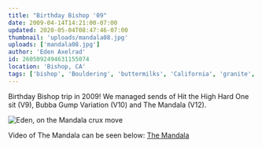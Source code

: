 ```yaml
---
title: "Birthday Bishop '09"
date: 2009-04-14T14:21:00-07:00
updated: 2020-05-04T08:47:46-07:00
thumbnail: 'uploads/mandala08.jpg'
uploads: ['mandala08.jpg']
author: 'Eden Axelrad'
id: 2605092494631155074
location: 'Bishop, CA'
tags: ['bishop', 'Bouldering', 'buttermilks', 'California', 'granite', 'mandala', 'v12']
---
```


Birthday Bishop trip in 2009! We managed sends of Hit the High Hard One sit (V9), Bubba Gump Variation (V10) and The Mandala (V12).

![Eden, on the Mandala crux move](uploads/mandala08.jpg)

Video of The Mandala can be seen below: [The Mandala](http://www.youtube.com/watch?v=_knJN0ndbig&context=C3594030ADOEgsToPDskLp6uXYl-aUxgofxhnzCSw5)
